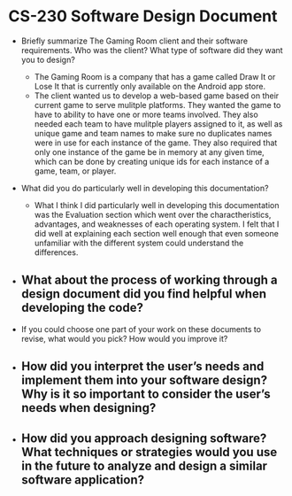 # CS-230 Software Design Document

- Briefly summarize The Gaming Room client and their software requirements. Who was the client? What type of software did they want you to design?
  - The Gaming Room is a company that has a game called Draw It or Lose It that is currently only available on the Android app store. 
  - The client wanted us to develop a web-based game based on their current game to serve mulitple platforms. They wanted the game to have to ability to have one or more teams involved. They also needed each team to have mulitple players assigned to it, as well as unique game and team names to make sure no duplicates names were in use for each instance of the game. They also required that only one instance of the game be in memory at any given time, which can be done by creating unique ids for each instance of a game, team, or player.  

- What did you do particularly well in developing this documentation?
  - What I think I did particularly well in developing this documentation was the Evaluation section which went over the charactheristics, advantages, and weaknesses of each operating system. I felt that I did well at explaining each section well enough that even someone unfamiliar with the different system could understand the differences. 

- What about the process of working through a design document did you find helpful when developing the code?
  -
  
- If you could choose one part of your work on these documents to revise, what would you pick? How would you improve it?


- How did you interpret the user’s needs and implement them into your software design? Why is it so important to consider the user’s needs when designing?
  -

- How did you approach designing software? What techniques or strategies would you use in the future to analyze and design a similar software application?
  -
